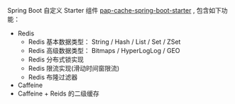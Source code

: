 Spring Boot 自定义 Starter 组件 [pap-cache-spring-boot-starter](https://gitee.com/alexgaoyh/pap-cache-spring-boot-starter) , 包含如下功能：

- Redis
  - Redis 基本数据类型： String / Hash / List / Set / ZSet
  - Redis 高级数据类型： Bitmaps / HyperLogLog / GEO
  - Redis 分布式锁实现
  - Redis 限流实现(滑动时间窗限流)
  - Redis 布隆过滤器
- Caffeine
- Caffeine + Reids 的二级缓存
